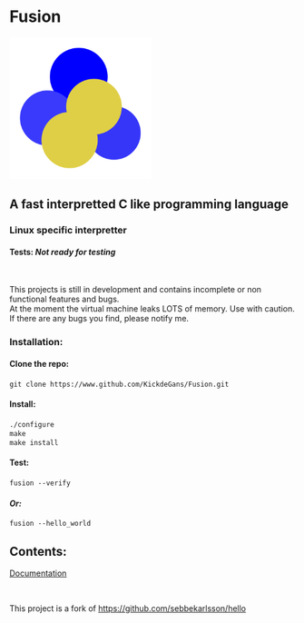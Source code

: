 # Fusion
<img src="Fusion-Logo.png" alt="alt text" title="image Title" width="250"/>

## A fast interpretted C like programming language
### Linux specific interpretter


#### Tests: *Not ready for testing*

<br>

This projects is still in development and contains incomplete or non functional features and bugs.<br>
At the moment the virtual machine leaks LOTS of memory. Use with caution.<br>
If there are any bugs you find, please notify me.

### Installation:
#### Clone the repo:
```shell
git clone https://www.github.com/KickdeGans/Fusion.git
```
#### Install:
```shell
./configure
make
make install
```
#### Test:
```shell
fusion --verify
```
#### *Or:*
```shell
fusion --hello_world
```

## Contents:
[Documentation](https://github.com/KickdeGans/Fusion/wiki/Documentation)

<br>

This project is a fork of https://github.com/sebbekarlsson/hello
